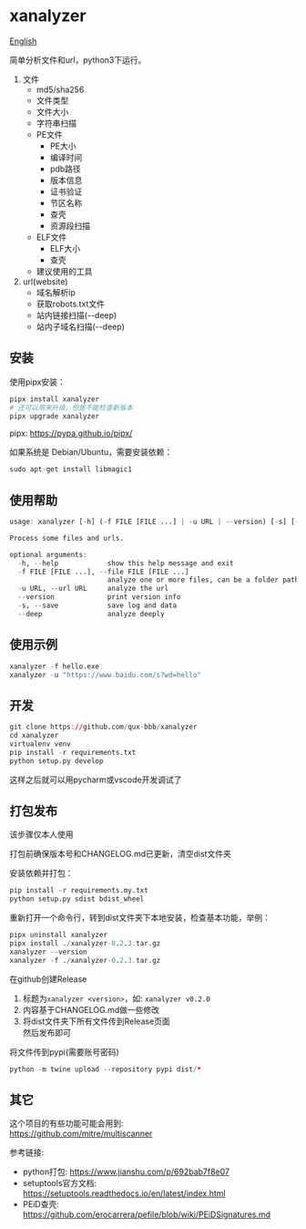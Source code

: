 # xanalyzer

[English](README-en.md)  

简单分析文件和url，python3下运行。  

1. 文件
    - md5/sha256
    - 文件类型
    - 文件大小
    - 字符串扫描
    - PE文件
        - PE大小
        - 编译时间
        - pdb路径
        - 版本信息
        - 证书验证
        - 节区名称
        - 查壳
        - 资源段扫描
    - ELF文件
        - ELF大小
        - 查壳
    - 建议使用的工具
2. url(website)
    - 域名解析ip
    - 获取robots.txt文件
    - 站内链接扫描(--deep)
    - 站内子域名扫描(--deep)

## 安装
使用pipx安装：  
```r
pipx install xanalyzer
# 还可以用来升级，但是不能检查新版本
pipx upgrade xanalyzer
```
pipx: https://pypa.github.io/pipx/  

如果系统是 Debian/Ubuntu，需要安装依赖：  
```r
sudo apt-get install libmagic1
```

## 使用帮助
```r
usage: xanalyzer [-h] (-f FILE [FILE ...] | -u URL | --version) [-s] [--deep]

Process some files and urls.

optional arguments:
  -h, --help            show this help message and exit
  -f FILE [FILE ...], --file FILE [FILE ...]
                        analyze one or more files, can be a folder path
  -u URL, --url URL     analyze the url
  --version             print version info
  -s, --save            save log and data
  --deep                analyze deeply
```

## 使用示例
```r
xanalyzer -f hello.exe
xanalyzer -u "https://www.baidu.com/s?wd=hello"
```

## 开发
```r
git clone https://github.com/qux-bbb/xanalyzer
cd xanalyzer
virtualenv venv
pip install -r requirements.txt
python setup.py develop
```
这样之后就可以用pycharm或vscode开发调试了  

## 打包发布
该步骤仅本人使用  

打包前确保版本号和CHANGELOG.md已更新，清空dist文件夹  

安装依赖并打包：  
```r
pip install -r requirements.my.txt
python setup.py sdist bdist_wheel
```

重新打开一个命令行，转到dist文件夹下本地安装，检查基本功能，举例：  
```r
pipx uninstall xanalyzer
pipx install ./xanalyzer-0.2.3.tar.gz
xanalyzer --version
xanalyzer -f ./xanalyzer-0.2.3.tar.gz
```

在github创建Release  
1. 标题为`xanalyzer <version>`，如: `xanalyzer v0.2.0`  
2. 内容基于CHANGELOG.md做一些修改
3. 将dist文件夹下所有文件传到Release页面  
然后发布即可  

将文件传到pypi(需要账号密码)  
```r
python -m twine upload --repository pypi dist/*
```

## 其它
这个项目的有些功能可能会用到:  
https://github.com/mitre/multiscanner  

参考链接:  
- python打包: https://www.jianshu.com/p/692bab7f8e07
- setuptools官方文档:  https://setuptools.readthedocs.io/en/latest/index.html
- PEiD查壳: https://github.com/erocarrera/pefile/blob/wiki/PEiDSignatures.md
